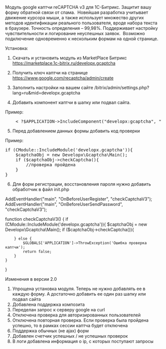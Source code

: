 Модуль google каптчи reCAPTCHA v3 для 1С-Битрикс. Защитит вашу форму обратной связи от спама.
﻿
Новейшая разработка учитывает движение курсора мыши, а также использует множество других методов идентификации
реального пользователя, вроде набора текста в браузере. Точность определения – 99,98%.
Поддерживает настройку чувствительности и логирование неуспешных заявок.
﻿
Возможно подключение одновременно к нескольким формам на одной странице.

Установка:
1) Скачать и установить модуль из MarketPlace Битрикс https://marketplace.1c-bitrix.ru/developx.gcaptcha

2) Получить ключ каптчи на странице https://www.google.com/recaptcha/admin/create

3) Заполнить настройки на вашем сайте /bitrix/admin/settings.php?lang=ru&mid=developx.gcaptcha

4) Добавить компонент каптчи в шапку или подвал сайта.

Пример: 
<pre>
    < ?$APPLICATION->IncludeComponent("developx:gcaptcha", ".default", array(), false);?>
</pre>

5) Перед добавлением данных формы добавить код проверки

Пример: 
<pre>
if (CModule::IncludeModule('developx.gcaptcha')){
    $captchaObj = new Developx\Gcaptcha\Main();
    if ($captchaObj->checkCaptcha(){
        //проверка пройдена
    }
}
</pre>

6) Для форм регистрации, восстановления пароля нужно добавить обработчик в файл init.php

AddEventHandler("main", "OnBeforeUserRegister", "checkCaptchaV3");
AddEventHandler("main", "OnBeforeUserSendPassword", "checkCaptchaV3");

function checkCaptchaV3()
{
    if (CModule::IncludeModule('developx.gcaptcha')){
        $captchaObj = new Developx\Gcaptcha\Main();
        if ($captchaObj->checkCaptcha()){

        } else {
            $GLOBALS['APPLICATION']->ThrowException('Ошибка проверка каптчи');
            return false;
        }
    }
}

Изменения в версии 2.0

1) Упрощена установка модуля. Теперь не нужно добавлять ее в каждую форму. А достаточно добавить ее один раз шапку или подвал сайта
2) Добавлена поддержка композита
3) Переделан запрос к серверу google на curl
4) Отключена проверка для авторизированных пользователей
5) Отключена повторная проверка. Если проверка была пройдена успешно, то в рамках сессии каптча будет отключена
6) Поддержка обычных (не ajax) форм
7) Добавлен счетчик успешных / не успешных проверок
8) В логи добавлена информация о ip, с которых поступают запросы
